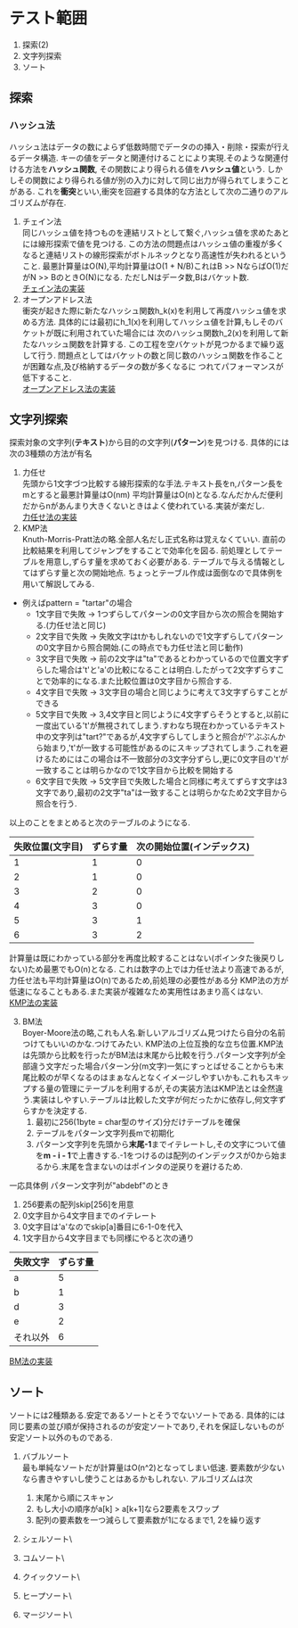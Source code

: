 # テスト範囲

1. 探索(2)
2. 文字列探索
3. ソート

## 探索
### ハッシュ法
ハッシュ法はデータの数によらず低数時間でデータのの挿入・削除・探索が行えるデータ構造.
キーの値をデータと関連付けることにより実現.そのような関連付ける方法を**ハッシュ関数**,
その関数により得られる値を**ハッシュ値**という.
しかしその関数により得られる値が別の入力に対して同じ出力が得られてしまうことがある.
これを**衝突**といい,衝突を回避する具体的な方法として次の二通りのアルゴリズムが存在.
1. チェイン法\
同じハッシュ値を持つものを連結リストとして繋ぐ,ハッシュ値を求めたあとには線形探索で値を見つける.
この方法の問題点はハッシュ値の重複が多くなると連結リストの線形探索がボトルネックとなり高速性が失われるということ.
最悪計算量はO(N),平均計算量はO(1 + N/B)これはB >> NならばO(1)だがN >> BのときO(N)になる.
ただしNはデータ数,Bはバケット数.\
[チェイン法の実装](https://github.com/Foh-k/algorithm_lecture/blob/master/chain.py)
2. オープンアドレス法\
衝突が起きた際に新たなハッシュ関数h_k(x)を利用して再度ハッシュ値を求める方法.
具体的には最初にh_1(x)を利用してハッシュ値を計算,もしそのバケットが既に利用されていた場合には
次のハッシュ関数h_2(x)を利用して新たなハッシュ関数を計算する.
この工程を空バケットが見つかるまで繰り返して行う.
問題点としてはバケットの数と同じ数のハッシュ関数を作ることが困難な点,及び格納するデータの数が多くなるに
つれてパフォーマンスが低下すること.\
[オープンアドレス法の実装](https://github.com/Foh-k/algorithm_lecture/blob/master/open_address.py)

## 文字列探索
探索対象の文字列(**テキスト**)から目的の文字列(**パターン**)を見つける.
具体的には次の3種類の方法が有名
1. 力任せ\
先頭から1文字づつ比較する線形探索的な手法.テキスト長をn,パターン長をmとすると最悪計算量はO(nm)
平均計算量はO(n)となる.なんだかんだ便利だからnがあんまり大きくないときはよく使われている.実装が楽だし.\
[力任せ法の実装](https://github.com/Foh-k/algorithm_lecture/blob/master/brute_force.py)
2. KMP法\
Knuth-Morris-Pratt法の略.全部人名だし正式名称は覚えなくていい.
直前の比較結果を利用してジャンプをすることで効率化を図る.
前処理としてテーブルを用意し,ずらす量を求めておく必要がある.
テーブルで与える情報としてはずらす量と次の開始地点.
ちょっとテーブル作成は面倒なので具体例を用いて解説してみる.
+ 例えばpattern = "tartar"の場合
    + 1文字目で失敗 → 1つずらしてパターンの0文字目から次の照合を開始する.(力任せ法と同じ)
    + 2文字目で失敗 → 失敗文字はtかもしれないので1文字ずらしてパターンの0文字目から照合開始.(この時点でも力任せ法と同じ動作)
    + 3文字目で失敗 → 前の2文字は"ta"であるとわかっているので位置文字ずらした場合は't'と'a'の比較になることは明白.したがって2文字ずらすことで効率的になる.また比較位置は0文字目から照合する.
    + 4文字目で失敗 → 3文字目の場合と同じように考えて3文字ずらすことができる
    + 5文字目で失敗 → 3,4文字目と同じように4文字ずらそうとすると,以前に一度出ている't'が無視されてしまう.すわなち現在わかっているテキスト中の文字列は"tart?"であるが,4文字ずらしてしまうと照合が'?'ぶぶんから始まり,'t'が一致する可能性があるのにスキップされてしまう.これを避けるためにはこの場合は不一致部分の3文字分ずらし,更に0文字目の't'が一致することは明らかなので1文字目から比較を開始する
    + 6文字目で失敗 → 5文字目で失敗した場合と同様に考えてずらす文字は3文字であり,最初の2文字"ta"は一致することは明らかなため2文字目から照合を行う.

以上のことをまとめると次のテーブルのようになる.

| 失敗位置(文字目) | ずらす量 | 次の開始位置(インデックス) |
|------------------|----------|--------------|
| 1                | 1        | 0            |
| 2                | 1        | 0            |
| 3                | 2        | 0            |
| 4                | 3        | 0            |
| 5                | 3        | 1            |
| 6                | 3        | 2            |

計算量は既にわかっている部分を再度比較することはない(ポインタた後戻りしない)ため最悪でもO(n)となる.
これは数字の上では力任せ法より高速であるが,力任せ法も平均計算量はO(n)であるため,前処理の必要性がある分
KMP法の方が低速になることもある.また実装が複雑なため実用性はあまり高くはない.\
[KMP法の実装](https://github.com/Foh-k/algorithm_lecture/blob/master/kmp.py)

3. BM法\
Boyer-Moore法の略,これも人名.新しいアルゴリズム見つけたら自分の名前つけてもいいのかな.つけてみたい.
KMP法の上位互換的な立ち位置.KMP法は先頭から比較を行ったがBM法は末尾から比較を行う.パターン文字列が全部違う文字だった場合パターン分(m文字)一気にすっとばせることからも末尾比較のが早くなるのはまぁなんとなくイメージしやすいかも.これもスキップする量の管理にテーブルを利用するが,その実装方法はKMP法とは全然違う.実装はしやすい.テーブルは比較した文字が何だったかに依存し,何文字ずらすかを決定する.
    1. 最初に256(1byte = char型のサイズ)分だけテーブルを確保
    2. テーブルをパターン文字列長mで初期化
    3. パターン文字列を先頭から**末尾-1**までイテレートし,その文字について値を**m - i - 1**で上書きする.-1をつけるのは配列のインデックスが0から始まるから.末尾を含まないのはポインタの逆戻りを避けるため.

一応具体例
パターン文字列が"abdebf"のとき
1. 256要素の配列skip[256]を用意
2. 0文字目から4文字目までのイテレート
3. 0文字目は'a'なのでskip[a]番目に6-1-0を代入
4. 1文字目から4文字目までも同様にやると次の通り

| 失敗文字 | ずらす量 |
|----------|----------|
| a        | 5        |
| b        | 1        |
| d        | 3        |
| e        | 2        |
| それ以外 | 6        |

[BM法の実装](https://github.com/Foh-k/algorithm_lecture/blob/master/bm.py)

## ソート
ソートには2種類ある.安定であるソートとそうでないソートである.
具体的には同じ要素の並び順が保持されるのが安定ソートであり,それを保証しないものが安定ソート以外のものである.
1. バブルソート\
最も単純なソートだが計算量はO(n^2)となってしまい低速.
要素数が少ないなら書きやすいし使うことはあるかもしれない.
アルゴリズムは次
    1. 末尾から順にスキャン
    2. もし大小の順序がa[k] > a[k+1]なら2要素をスワップ
    3. 配列の要素数を一つ減らして要素数が1になるまで1, 2を繰り返す

2. シェルソート\
6. コムソート\
3. クイックソート\
4. ヒープソート\
5. マージソート\